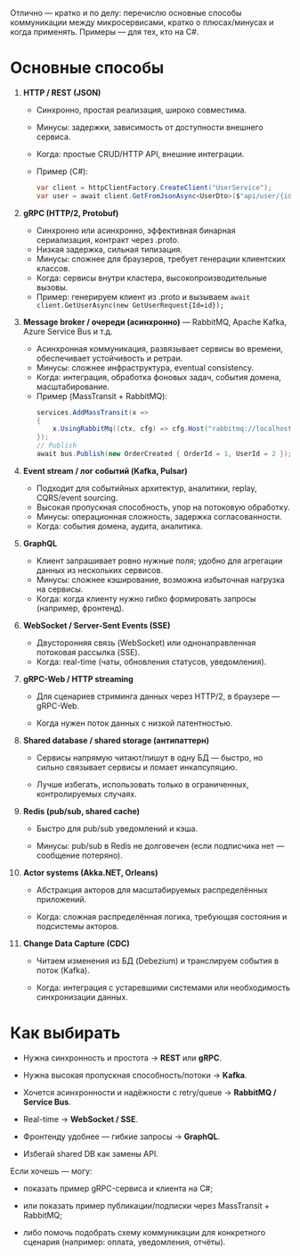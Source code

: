 Отлично — кратко и по делу: перечислю основные способы коммуникации между микросервисами, кратко о плюсах/минусах и когда применять. Примеры — для тех, кто на C#.

# Основные способы

1. **HTTP / REST (JSON)**
    - Синхронно, простая реализация, широко совместима.
    - Минусы: задержки, зависимость от доступности внешнего сервиса.
    - Когда: простые CRUD/HTTP API, внешние интеграции.
    - Пример (C#):

        ```csharp
        var client = httpClientFactory.CreateClient("UserService");
        var user = await client.GetFromJsonAsync<UserDto>($"api/user/{id}");
        ```
        
2. **gRPC (HTTP/2, Protobuf)**
    - Синхронно или асинхронно, эффективная бинарная сериализация, контракт через .proto.
    - Низкая задержка, сильная типизация.
    - Минусы: сложнее для браузеров, требует генерации клиентских классов.
    - Когда: сервисы внутри кластера, высокопроизводительные вызовы.
    - Пример: генерируем клиент из .proto и вызываем `await client.GetUserAsync(new GetUserRequest{Id=id});`
        
3. **Message broker / очереди (асинхронно)** — RabbitMQ, Apache Kafka, Azure Service Bus и т.д.
    
    - Асинхронная коммуникация, развязывает сервисы во времени, обеспечивает устойчивость и ретраи.
    - Минусы: сложнее инфраструктура, eventual consistency.
    - Когда: интеграция, обработка фоновых задач, события домена, масштабирование.
    - Пример (MassTransit + RabbitMQ):
        ```csharp
        services.AddMassTransit(x =>
        {
            x.UsingRabbitMq((ctx, cfg) => cfg.Host("rabbitmq://localhost"));
        });
        // Publish
        await bus.Publish(new OrderCreated { OrderId = 1, UserId = 2 });
        ```
        
4. **Event stream / лог событий (Kafka, Pulsar)**
    
    - Подходит для событийных архитектур, аналитики, replay, CQRS/event sourcing.
    - Высокая пропускная способность, упор на потоковую обработку.
    - Минусы: операционная сложность, задержка согласованности.
    - Когда: события домена, аудита, аналитика.
5. **GraphQL**
    - Клиент запрашивает ровно нужные поля; удобно для агрегации данных из нескольких сервисов.
    - Минусы: сложнее кэширование, возможна избыточная нагрузка на сервисы.
    - Когда: когда клиенту нужно гибко формировать запросы (например, фронтенд).
        
6. **WebSocket / Server-Sent Events (SSE)**
    
    - Двусторонняя связь (WebSocket) или однонаправленная потоковая рассылка (SSE).
    - Когда: real-time (чаты, обновления статусов, уведомления).
        
7. **gRPC-Web / HTTP streaming**
    
    - Для сценариев стриминга данных через HTTP/2, в браузере — gRPC-Web.
        
    - Когда нужен поток данных с низкой латентностью.
        
8. **Shared database / shared storage (антипаттерн)**
    
    - Сервисы напрямую читают/пишут в одну БД — быстро, но сильно связывает сервисы и ломает инкапсуляцию.
        
    - Лучше избегать, использовать только в ограниченных, контролируемых случаях.
        
9. **Redis (pub/sub, shared cache)**
    
    - Быстро для pub/sub уведомлений и кэша.
        
    - Минусы: pub/sub в Redis не долговечен (если подписчика нет — сообщение потеряно).
        
10. **Actor systems (Akka.NET, Orleans)**
    
    - Абстракция акторов для масштабируемых распределённых приложений.
        
    - Когда: сложная распределённая логика, требующая состояния и подсистемы акторов.
        
11. **Change Data Capture (CDC)**
    
    - Читаем изменения из БД (Debezium) и транслируем события в поток (Kafka).
        
    - Когда: интеграция с устаревшими системами или необходимость синхронизации данных.
        

# Как выбирать

- Нужна синхронность и простота → **REST** или **gRPC**.
    
- Нужна высокая пропускная способность/потоки → **Kafka**.
    
- Хочется асинхронности и надёжности с retry/queue → **RabbitMQ / Service Bus**.
    
- Real-time → **WebSocket / SSE**.
    
- Фронтенду удобнее — гибкие запросы → **GraphQL**.
    
- Избегай shared DB как замены API.
    

Если хочешь — могу:

- показать пример gRPC-сервиса и клиента на C#;
    
- или показать пример публикации/подписки через MassTransit + RabbitMQ;
    
- либо помочь подобрать схему коммуникации для конкретного сценария (например: оплата, уведомления, отчёты).